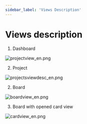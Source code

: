 ```yaml
---
sidebar_label: 'Views Description'
---
```


# Views description


1. Dashboard

![projectview_en.png](/img/projectview_en.png)

2. Project 

![projectsviewdesc_en.png](/img/projectsviewdesc_en.png)

2. Board

![boardview_en.png](/img/boardview_en.png)

3. Board with opened card view

![cardview_en.png](/img/cardview_en.png)